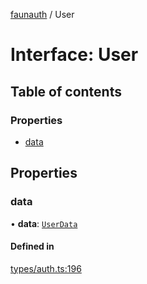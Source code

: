[faunauth](../index.md) / User

# Interface: User

## Table of contents

### Properties

- [data](User.md#data)

## Properties

### data

• **data**: [`UserData`](UserData.md)

#### Defined in

[types/auth.ts:196](https://github.com/alexnitta/faunauth/blob/86ceabe/src/types/auth.ts#L196)

